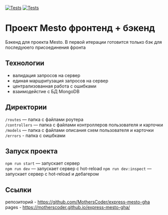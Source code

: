 [![Tests](../../actions/workflows/tests-13-sprint.yml/badge.svg)](../../actions/workflows/tests-13-sprint.yml) [![Tests](../../actions/workflows/tests-14-sprint.yml/badge.svg)](../../actions/workflows/tests-14-sprint.yml)
# Проект Mesto фронтенд + бэкенд
Бэкенд для проекта Mesto. В первой итерации готовится только бэк для последуюего присоединения фронта

## Технологии
- валидация запросов на сервер
- единая маршритузация запросов на сервер
- централизованная работа с ошибками
- взаимодейстие с БД MongoDB
## Директории

`/routes` — папка с файлами роутера  
`/controllers` — папка с файлами контроллеров пользователя и карточки   
`/models` — папка с файлами описания схем пользователя и карточки  
`/errors` - папка с оишбками
  
## Запуск проекта

`npm run start` — запускает сервер   
`npm run dev` — запускает сервер с hot-reload
`npm run dev:inspect` — запускает сервер с hot-reload и дебагером

## Ссылки
репозиторий - https://github.com/MothersCoder/express-mesto-gha
pages - https://motherscoder.github.io/express-mesto-gha/
